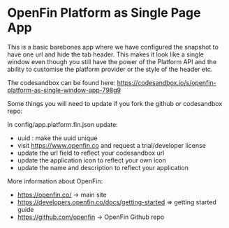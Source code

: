 # OpenFin Platform as Single Page App

This is a basic barebones app where we have configured the snapshot to have one url and hide the tab header. This makes it look like a single window even though you still have the power of the Platform API and the ability to customise the platform provider or the style of the header etc.

The codesandbox can be found here: https://codesandbox.io/s/openfin-platform-as-single-window-app-798g9

Some things you will need to update if you fork the github or codesandbox repo:

In config/app.platform.fin.json update:

- uuid : make the uuid unique
- visit https://www.openfin.co and request a trial/developer license
- update the url field to reflect your codesandbox url
- update the application icon to reflect your own icon
- update the name and description to reflect your application

More information about OpenFin:

- https://openfin.co/ -> main site
- https://developers.openfin.co/docs/getting-started => getting started guide
- https://github.com/openfin -> OpenFin Github repo

